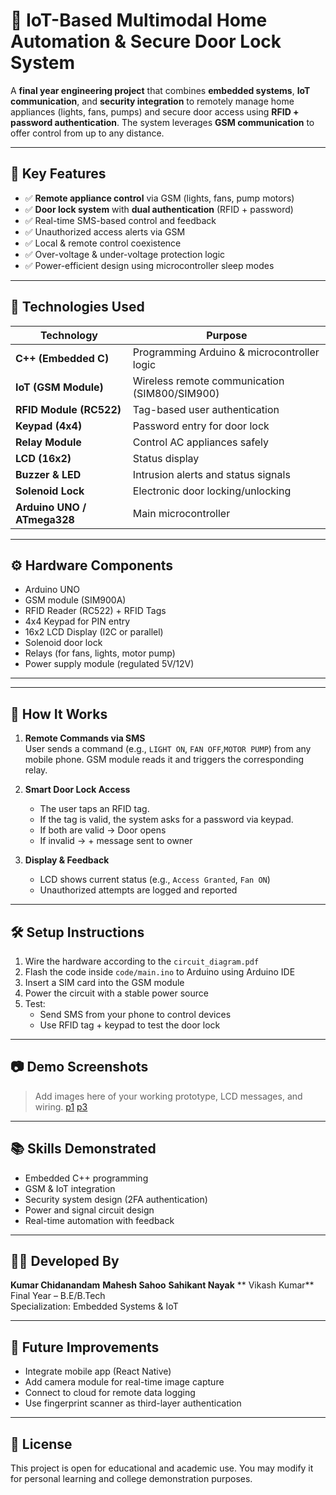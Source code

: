 # 🔐 IoT-Based Multimodal Home Automation & Secure Door Lock System

A **final year engineering project** that combines **embedded systems**, **IoT communication**, and **security integration** to remotely manage home appliances (lights, fans, pumps) and secure door access using **RFID + password authentication**. The system leverages **GSM communication** to offer control from up to any distance.

---

## 📌 Key Features

- ✅ **Remote appliance control** via GSM (lights, fans, pump motors)
- ✅ **Door lock system** with **dual authentication** (RFID + password)
- ✅ Real-time SMS-based control and feedback
- ✅ Unauthorized access alerts via GSM
- ✅ Local & remote control coexistence
- ✅ Over-voltage & under-voltage protection logic
- ✅ Power-efficient design using microcontroller sleep modes

---

## 🔧 Technologies Used

| Technology | Purpose |
|-----------|---------|
| **C++ (Embedded C)** | Programming Arduino & microcontroller logic |
| **IoT (GSM Module)** | Wireless remote communication (SIM800/SIM900) |
| **RFID Module (RC522)** | Tag-based user authentication |
| **Keypad (4x4)** | Password entry for door lock |
| **Relay Module** | Control AC appliances safely |
| **LCD (16x2)** | Status display |
| **Buzzer & LED** | Intrusion alerts and status signals |
| **Solenoid Lock** | Electronic door locking/unlocking |
| **Arduino UNO / ATmega328** | Main microcontroller |

---

## ⚙️ Hardware Components

- Arduino UNO 
- GSM module (SIM900A)
- RFID Reader (RC522) + RFID Tags
- 4x4 Keypad for PIN entry
- 16x2 LCD Display (I2C or parallel)
- Solenoid door lock
- Relays (for fans, lights, motor pump)
- Power supply module (regulated 5V/12V)

---


---

## 🚀 How It Works

1. **Remote Commands via SMS**  
   User sends a command (e.g., `LIGHT ON`, `FAN OFF`,`MOTOR PUMP`) from any mobile phone. GSM module reads it and triggers the corresponding relay.

2. **Smart Door Lock Access**  
   - The user taps an RFID tag.  
   - If the tag is valid, the system asks for a password via keypad.  
   - If both are valid → Door opens  
   - If invalid → + message sent to owner

3. **Display & Feedback**  
   - LCD shows current status (e.g., `Access Granted`, `Fan ON`)
   - Unauthorized attempts are logged and reported

---

## 🛠️ Setup Instructions

1. Wire the hardware according to the `circuit_diagram.pdf`
2. Flash the code inside `code/main.ino` to Arduino using Arduino IDE
3. Insert a SIM card into the GSM module
4. Power the circuit with a stable power source
5. Test:
   - Send SMS from your phone to control devices
   - Use RFID tag + keypad to test the door lock

---

## 📷 Demo Screenshots

> Add images here of your working prototype, LCD messages, and wiring.
[p1](https://github.com/user-attachments/assets/29bd11fb-0677-4870-a77e-75700797c7e1)
[p3](https://github.com/user-attachments/assets/c20c5c5f-7ab4-404c-9f57-5f792373782b)


---

## 📚 Skills Demonstrated

- Embedded C++ programming
- GSM & IoT integration
- Security system design (2FA authentication)
- Power and signal circuit design
- Real-time automation with feedback

---

## 👨‍🎓 Developed By

**Kumar Chidanandam** 
**Mahesh Sahoo**
**Sahikant Nayak**
** Vikash Kumar**
Final Year – B.E/B.Tech  
Specialization: Embedded Systems & IoT

---

## 📌 Future Improvements

- Integrate mobile app (React Native)
- Add camera module for real-time image capture
- Connect to cloud for remote data logging
- Use fingerprint scanner as third-layer authentication

---

## 📄 License

This project is open for educational and academic use. You may modify it for personal learning and college demonstration purposes.



